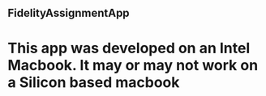 ## FidelityAssignmentApp 
# This app was developed on an Intel Macbook. It may or may not work on a Silicon based macbook
